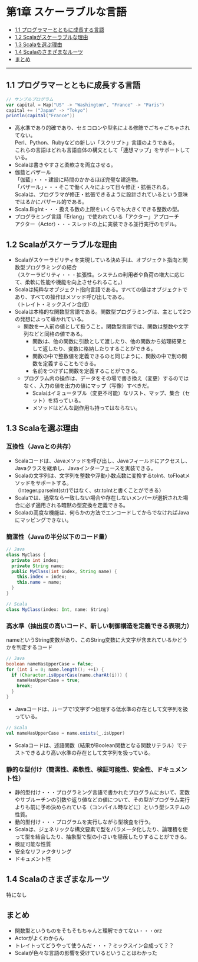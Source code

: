 # 第1章 スケーラブルな言語
* [1.1 プログラマーとともに成長する言語](#1.1)
* [1.2 Scalaがスケーラブルな理由](#1.2)
* [1.3 Scalaを選ぶ理由](#1.3)
* [1.4 Scalaのさまざまなルーツ](#1.4)
* [まとめ](#matome)

---

<a name="1.1"></a>
## 1.1 プログラマーとともに成長する言語

``` scala
// サンプルプログラム
var capital = Map("US" -> "Washington", "France" -> "Paris")
capital += ("Japan" -> "Tokyo")
println(capital("France"))
```

* 高水準であり的確であり、セミコロンや型名による修飾でごちゃごちゃされてない。  
Perl、Python、Rubyなどの新しい「スクリプト」言語のようである。  
これらの言語はどれも言語自体の構文として「連想マップ」をサポートしている。  
* Scalaは書きやすさと柔軟さを両立させる。  
* 伽藍とバザール  
「伽藍」・・・建設に時間のかかるほぼ完璧な建造物。  
「バザール」・・・そこで働く人々によって日々修正・拡張される。  
Scalaは、プログラマが修正・拡張できるように設計されているという意味ではるかにバザール的である。  
* Scala.BigInt・・・扱える数の上限をいくらでも大きくできる整数の型。  
* プログラミング言語「Erlang」で使われている「アクター」アプローチ  
アクター（Actor）・・・スレッドの上に実装できる並行実行のモデル。  


<a name="1.2"></a>
## 1.2 Scalaがスケーラブルな理由
* Scalaがスケーラビリティを実現している決め手は、オブジェクト指向と関数型プログラミングの結合  
（スケーラビリティ・・・拡張性。システムの利用者や負荷の増大に応じて、柔軟に性能や機能を向上させられること。）
* Scalaは純粋なオブジェクト指向言語である。すべての値はオブジェクトであり、すべての操作はメソッド呼び出しである。  
（トレイト・ミックスイン合成）  
* Scalaは本格的な関数型言語である。関数型プログラミングは、主として2つの発想によって導かれている。  
    * 関数を一人前の値として扱うこと。関数型言語では、関数は整数や文字列などと同格の値である。  
        * 関数は、他の関数に引数として渡したり、他の関数から処理結果として返したり、変数に格納したりすることができる。  
        * 関数の中で整数値を定義できるのと同じように、関数の中で別の関数を定義することもできる。  
        * 名前をつけずに関数を定義することができる。
    * プログラム内の操作は、データをその場で書き換え（変更）するのではなく、入力の値を出力の値にマップ（写像）すべきだ。  
        * Scalaはイミュータブル（変更不可能）なリスト、マップ、集合（セット）を持っている。  
        * メソッドはどんな副作用も持ってはならない。


<a name="1.3"></a>
## 1.3 Scalaを選ぶ理由
### 互換性（Javaとの共存）
* Scalaコードは、Javaメソッドを呼び出し、Javaフィールドにアクセスし、Javaクラスを継承し、Javaインターフェースを実装できる。  
* Scalaの文字列は、文字列を整数や浮動小数点数に変換するtoInt、toFloatメソッドをサポートする。  
（Integer.parseInt(str)ではなく、str.toIntと書くことができる）  
* Scalaでは、通常なら一致しない場合や存在しないメンバーが選択された場合に必ず適用される暗黙の型変換を定義できる。  
* Scalaの高度な機能は、何らかの方法でエンコードしてからでなければJavaにマッピングできない。  

### 簡潔性（Javaの半分以下のコード量）

```java
// Java
class MyClass {
  private int index;
  private String name;
  public MyClass(int index, String name) {
    this.index = index;
    this.name = name;
  }
}
```

```scala
// Scala
class MyClass(index: Int, name: String)
```

### 高水準（抽出度の高いコード、新しい制御構造を定義できる表現力）
nameというString変数があり、このString変数に大文字が含まれているかどうかを判定するコード  

```java
// Java
boolean nameHasUpperCase = false;
for (int i = 0; name.length(); ++i) {
  if (Character.isUpperCase(name.charAt(i))) {
    nameHasUpperCase = true;
    break;
  }
}
```

* Javaコードは、ループで1文字ずつ処理する低水準の存在として文字列を扱っている。  

```scala
// Scala
val nameHasUpperCase = name.exists(_.isUpper)
```

* Scalaコードは、述語関数（結果がBoolean関数となる関数リテラル）でテストできるより高い水準の存在として文字列を扱っている。  

### 静的な型付け（簡潔性、柔軟性、検証可能性、安全性、ドキュメント性）
* 静的型付け・・・プログラミング言語で書かれたプログラムにおいて、変数やサブルーチンの引数や返り値などの値について、その型がプログラム実行よりも前に予め決められている（コンパイル時などに）という型システムの性質。  
* 動的型付け・・・プログラムを実行しながら型検査を行う。
* Scalaは、ジェネリックな構文要素で型をパラメータ化したり、論理積を使って型を結合したり、抽象型で型の小さいを隠蔽したりすることができる。  
* 検証可能な性質
* 安全なリファクタリング
* ドキュメント性


<a name="1.4"></a>
## 1.4 Scalaのさまざまなルーツ
特になし


<a name="matome"></a>
## まとめ
* 関数型というものをそもそもちゃんと理解できてない・・・orz
* Actorがよくわからん
* トレイトってどうやって使うんだ・・・？ミックスイン合成って？？  
* Scalaが色々な言語の影響を受けているということはわかった
